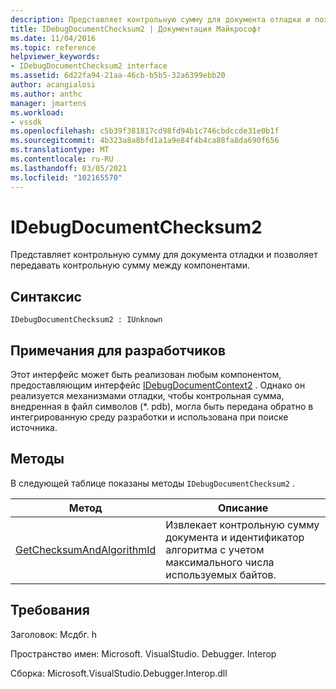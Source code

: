 ```yaml
---
description: Представляет контрольную сумму для документа отладки и позволяет передавать контрольную сумму между компонентами.
title: IDebugDocumentChecksum2 | Документация Майкрософт
ms.date: 11/04/2016
ms.topic: reference
helpviewer_keywords:
- IDebugDocumentChecksum2 interface
ms.assetid: 6d22fa94-21aa-46cb-b5b5-32a6399ebb20
author: acangialosi
ms.author: anthc
manager: jmartens
ms.workload:
- vssdk
ms.openlocfilehash: c5b39f381817cd98fd94b1c746cbdccde31e0b1f
ms.sourcegitcommit: 4b323a8a8bfd1a1a9e84f4b4ca88fa8da690f656
ms.translationtype: MT
ms.contentlocale: ru-RU
ms.lasthandoff: 03/05/2021
ms.locfileid: "102165570"
---
```

# <a name="idebugdocumentchecksum2"></a>IDebugDocumentChecksum2
Представляет контрольную сумму для документа отладки и позволяет передавать контрольную сумму между компонентами.

## <a name="syntax"></a>Синтаксис

```
IDebugDocumentChecksum2 : IUnknown
```

## <a name="notes-for-implementers"></a>Примечания для разработчиков
 Этот интерфейс может быть реализован любым компонентом, предоставляющим интерфейс [IDebugDocumentContext2](../../../extensibility/debugger/reference/idebugdocumentcontext2.md) . Однако он реализуется механизмами отладки, чтобы контрольная сумма, внедренная в файл символов (*. pdb), могла быть передана обратно в интегрированную среду разработки и использована при поиске источника.

## <a name="methods"></a>Методы
 В следующей таблице показаны методы `IDebugDocumentChecksum2` .

|Метод|Описание|
|------------|-----------------|
|[GetChecksumAndAlgorithmId](../../../extensibility/debugger/reference/idebugdocumentchecksum2-getchecksumandalgorithmid.md)|Извлекает контрольную сумму документа и идентификатор алгоритма с учетом максимального числа используемых байтов.|

## <a name="requirements"></a>Требования
 Заголовок: Мсдбг. h

 Пространство имен: Microsoft. VisualStudio. Debugger. Interop

 Сборка: Microsoft.VisualStudio.Debugger.Interop.dll
